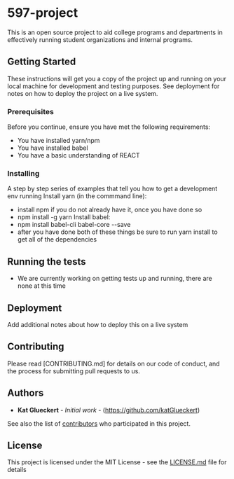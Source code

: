 # 597-project
This is an open source project to aid college programs and departments in effectively running student organizations and internal programs. 

## Getting Started

These instructions will get you a copy of the project up and running on your local machine for development and testing purposes. See deployment for notes on how to deploy the project on a live system.

### Prerequisites
Before you continue, ensure you have met the following requirements: 

* You have installed yarn/npm
* You have installed babel
* You have a basic understanding of REACT

### Installing

A step by step series of examples that tell you how to get a development env running
Install yarn (in the commmand line):
* install npm if you do not already have it, once you have done so
* npm install -g yarn
Install babel: 
* npm install babel-cli babel-core --save
* after you have done both of these things be sure to run yarn install to get all of the dependencies


## Running the tests

* We are currently working on getting tests up and running, there are none at this time


## Deployment

Add additional notes about how to deploy this on a live system

## Contributing

Please read [CONTRIBUTING.md] for details on our code of conduct, and the process for submitting pull requests to us.

## Authors

* **Kat Glueckert** - *Initial work* - (https://github.com/katGlueckert)

See also the list of [contributors](https://github.com/597-app/contributors) who participated in this project.

## License

This project is licensed under the MIT License - see the [LICENSE.md](LICENSE.md) file for details
